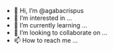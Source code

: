 - 👋 Hi, I’m @agabacrispus
- 👀 I’m interested in ...
- 🌱 I’m currently learning ...
- 💞️ I’m looking to collaborate on ...
- 📫 How to reach me ...

<!---
agabacrispus/agabacrispus is a ✨ special ✨ repository because its `README.md` (this file) appears on your GitHub profile.
You can click the Preview link to take a look at your changes.
--->
